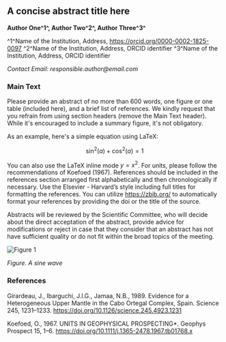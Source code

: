 ## A concise abstract title here

**Author One^1^, Author Two^2^, Author Three^3^**

^1^Name of the Institution, Address, https://orcid.org/0000-0002-1825-0097
^2^Name of the Institution, Address, ORCID identifier
^3^Name of the Institution, Address, ORCID identifier

_Contact Email: responsible.author@email.com_

### Main Text
Please provide an abstract of no more than 600 words, one figure or one table (included here), and a brief list of references. We kindly request that you refrain from using section headers (remove the Main Text header). While it's encouraged to include a summary figure, it's not obligatory.

As an example, here's a simple equation using LaTeX:

$$
\sin^2(a)+\cos^2(a) = 1
$$

You can also use the LaTeX inline mode $y=x^2$. For units, please follow the recommendations of Koefoed (1967). References should be included in the references section arranged first alphabetically and then chronologically if necessary. Use the Elsevier - Harvard’s style including full titles for formatting the references. You can utilize https://zbib.org/ to automatically format your references by providing the doi or the title of the source.

Abstracts will be reviewed by the Scientific Committee, who will decide about the direct acceptation of the abstract, provide advice for modifications or reject in case that they consider that an abstract has not have sufficient quality or do not fit within the broad topics of the meeting.

![Figure 1](https://github.com/lherzolite2024/lherzolite2024.github.io/blob/v1.0/templates/img221.png?raw=true)

_Figure. A sine wave_


### References

Girardeau, J., Ibarguchi, J.I.G., Jamaa, N.B., 1989. Evidence for a Heterogeneous Upper Mantle in the Cabo Ortegal Complex, Spain. Science 245, 1231–1233. https://doi.org/10.1126/science.245.4923.1231

Koefoed, O., 1967. UNITS IN GEOPHYSICAL PROSPECTING*. Geophys Prospect 15, 1–6. https://doi.org/10.1111/j.1365-2478.1967.tb01768.x 